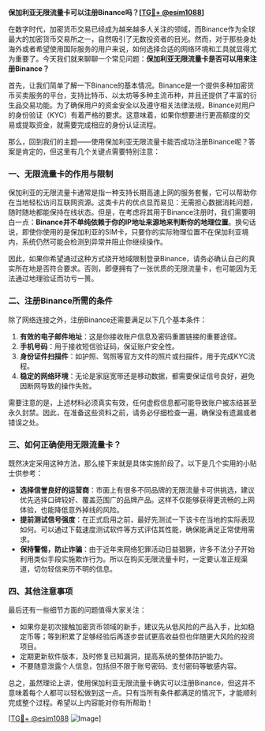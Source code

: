 **保加利亚无限流量卡可以注册Binance吗？[[TG💪+ @esim1088](https://t.me/s/esim1088)]**

在数字时代，加密货币交易已经成为越来越多人关注的领域，而Binance作为全球最大的加密货币交易所之一，自然吸引了无数投资者的目光。然而，对于那些身处海外或者希望使用国际服务的用户来说，如何选择合适的网络环境和工具就显得尤为重要了。今天我们就来聊聊一个常见问题：**保加利亚无限流量卡是否可以用来注册Binance？**

首先，让我们简单了解一下Binance的基本情况。Binance是一个提供多种加密货币买卖服务的平台，支持比特币、以太坊等多种主流币种，并且还提供了丰富的衍生品交易功能。为了确保用户的资金安全以及遵守相关法律法规，Binance对用户的身份验证（KYC）有着严格的要求。这意味着，如果你想要进行更高额度的交易或提取资金，就需要完成相应的身份认证流程。

那么，回到我们的主题——使用保加利亚无限流量卡能否成功注册Binance呢？答案是肯定的，但这里有几个关键点需要特别注意：

### 一、无限流量卡的作用与限制

保加利亚的无限流量卡通常是指一种支持长期高速上网的服务套餐，它可以帮助你在当地轻松访问互联网资源。这类卡片的优点显而易见：无需担心数据消耗问题，随时随地都能保持在线状态。但是，在考虑将其用于Binance注册时，我们需要明白一点：**Binance并不单纯依赖于你的IP地址来源地来判断你的地理位置**。换句话说，即使你使用的是保加利亚的SIM卡，只要你的实际物理位置不在保加利亚境内，系统仍然可能会检测到异常并阻止你继续操作。

因此，如果你希望通过这种方式绕开地域限制登录Binance，请务必确认自己的真实所在地是否符合要求。否则，即便拥有了一张优质的无限流量卡，也可能因为无法通过地理验证而功亏一篑。

### 二、注册Binance所需的条件

除了网络连接之外，注册Binance还需要满足以下几个基本条件：

1. **有效的电子邮件地址**：这是你接收账户信息及密码重置链接的重要途径。
2. **手机号码**：用于接收短信验证码，保证账户安全性。
3. **身份证件扫描件**：如护照、驾照等官方文件的照片或扫描件，用于完成KYC流程。
4. **稳定的网络环境**：无论是家庭宽带还是移动数据，都需要保证信号良好，避免因断网导致的操作失败。

需要注意的是，上述材料必须真实有效，任何虚假信息都可能导致账户被冻结甚至永久封禁。因此，在准备这些资料之前，请务必仔细检查一遍，确保没有遗漏或者错误之处。

### 三、如何正确使用无限流量卡？

既然决定采用这种方法，那么接下来就是具体实施阶段了。以下是几个实用的小贴士供参考：

- **选择信誉良好的运营商**：市面上有很多不同品牌的无限流量卡可供挑选，建议优先选择口碑较好、覆盖范围广的品牌产品。这样不仅能够获得更流畅的上网体验，也能降低意外掉线的风险。
- **提前测试信号强度**：在正式启用之前，最好先测试一下该卡在当地的实际表现如何。可以通过下载速度测试软件等方式评估其性能，确保能满足正常使用需求。
- **保持警惕，防止诈骗**：由于近年来网络犯罪活动日益猖獗，许多不法分子开始利用类似手段实施欺诈行为。所以在购买无限流量卡时，一定要认准正规渠道，切勿轻信来历不明的信息。

### 四、其他注意事项

最后还有一些细节方面的问题值得大家关注：

- 如果你是初次接触加密货币领域的新手，建议先从低风险的产品入手，比如稳定币等；等到积累了足够经验后再逐步尝试更高收益但也伴随更大风险的投资项目。
- 定期更新软件版本，及时修复已知漏洞，提高系统的整体防护能力。
- 不要随意泄露个人信息，包括但不限于账号密码、支付密码等敏感内容。

总之，虽然理论上讲，使用保加利亚无限流量卡确实可以注册Binance，但这并不意味着每个人都可以轻松做到这一点。只有当所有条件都满足的情况下，才能顺利完成整个过程。希望以上内容能对你有所帮助！

[[TG💪+ @esim1088](https://t.me/s/esim1088) ![Image](https://i.postimg.cc/4NQfJmqS/Snipaste-2025-05-13-00-14-12.png)]
